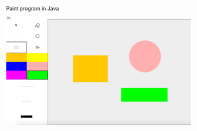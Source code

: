 Paint program in Java

![Contribution guidelines for this project](https://github.com/Nv1298/Paint/blob/master/Screen%20Shot%202019-06-14%20at%204.10.51%20PM.png)
